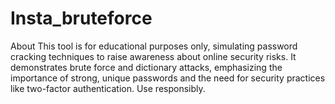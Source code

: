 # Insta_bruteforce
About This tool is for educational purposes only, simulating password cracking techniques to raise awareness about online security risks. It demonstrates brute force and dictionary attacks, emphasizing the importance of strong, unique passwords and the need for security practices like two-factor authentication. Use responsibly.
